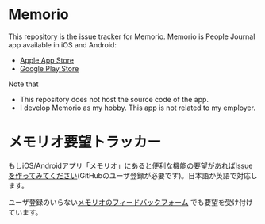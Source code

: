 # Memorio

This repository is the issue tracker for Memorio. Memorio is People Journal app available in iOS and Android:

- [Apple App Store](https://apps.apple.com/jp/app/Memorio/id1508929510)
- [Google Play Store](https://play.google.com/store/apps/details?id=io.github.suztomo.hitomemo)

Note that
- This repository does not host the source code of the app.
- I develop Memorio as my hobby. This app is not related to my employer.

# メモリオ要望トラッカー

もしiOS/Androidアプリ「メモリオ」にあると便利な機能の要望があれば[Issueを作ってみてください](https://github.com/suztomo/Memorio/issues)(GitHubのユーザ登録が必要です)。日本語か英語で対応します。

ユーザ登録のいらない[メモリオのフィードバックフォーム](
https://docs.google.com/forms/d/e/1FAIpQLSd9rZy-nX6WKlC-OEwWZv1oFasZANsaESyCLLzLFuKgtb1OIQ/viewform)
でも要望を受け付けています。
